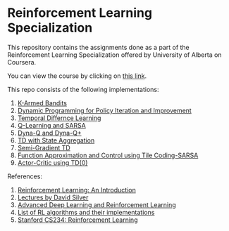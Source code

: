 # Reinforcement Learning Specialization
This repository contains the assignments done as a part of the Reinforcement Learning Specialization offered by University of Alberta on Coursera.

You can view the course by clicking on [this link](https://www.coursera.org/specializations/reinforcement-learning).

This repo consists of the following implementations:
1. [K-Armed Bandits](Fundamentals%20of%20Reinforcement%20Learning/Week%201/Bandits-Assignment1.ipynb)
2. [Dynamic Programming for Policy Iteration and Improvement](Fundamentals%20of%20Reinforcement%20Learning/Week%204)
3. [Temporal Differnce Learning](Sample-based%20Learning%20Methods/Week%203)
4. [Q-Learning and SARSA](Sample-based%20Learning%20Methods/Week%204)
5. [Dyna-Q and Dyna-Q+](Sample-based%20Learning%20Methods/Week%205)
6. [TD with State Aggregation](Prediction%20and%20Control%20with%20Function%20Approximation/Week%201)
7. [Semi-Gradient TD](Prediction%20and%20Control%20with%20Function%20Approximation/Week%202)
8. [Function Approximation and Control using Tile Coding-SARSA](Prediction%20and%20Control%20with%20Function%20Approximation/Week%203)
9. [Actor-Critic using TD(0)](Prediction%20and%20Control%20with%20Function%20Approximation/Week%204)


References:
1. [Reinforcement Learning: An Introduction](http://incompleteideas.net/book/RLbook2018.pdf)
2. [Lectures by David Silver](https://www.youtube.com/playlist?list=PLqYmG7hTraZDM-OYHWgPebj2MfCFzFObQ)
3. [Advanced Deep Learning and Reinforcement Learning](https://www.youtube.com/playlist?list=PLqYmG7hTraZDNJre23vqCGIVpfZ_K2RZs)
4. [List of RL algorithms and their implementations](https://github.com/dennybritz/reinforcement-learning)
5. [Stanford CS234: Reinforcement Learning](http://web.stanford.edu/class/cs234/index.html)

